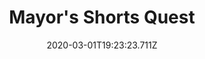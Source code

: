 ---
templateKey: blog-post
featuredpost: false
date: 2020-03-01T19:23:23.711Z
featuredimage: /img/quest_bg6.png
imgBg: quest_bg6
title: Mayor's Shorts Quest
description: Mayor Lewis has lost his purple shorts. He's asking you to find and return them...Discreetly.
reward: 750 & 1 Heart Lewis
tags:
  - Mail
  - summer
  - Summer 3
  - Find Purple Shorts
  - Give to Lewis
  - Marnie
  - quest
---
